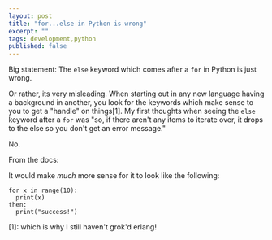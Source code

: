```yaml
---
layout: post
title: "for...else in Python is wrong"
excerpt: ""
tags: development,python
published: false
---
```


Big statement: The <code>else</code> keyword which comes after a <code>for</code> in Python is just wrong. 

Or rather, its very misleading. When starting out in any new language having a background in another, you look for the keywords which make sense to you to get a "handle" on things[1]. My first thoughts when seeing the <code>else</code> keyword after a <code>for</code> was "so, if there aren't any items to iterate over, it drops to the else so you don't get an error message."

No.

From the docs:

It would make _much_ more sense for it to look like the following:

    for x in range(10):
      print(x)
    then:
      print("success!")

[1]: which is why I still haven't grok'd erlang!
